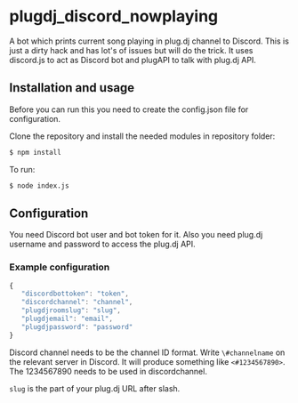 # plugdj_discord_nowplaying
A bot which prints current song playing in plug.dj channel to Discord. This is just a dirty hack and has lot's of issues but will do the trick. It uses discord.js to act as Discord bot and plugAPI to talk with plug.dj API.
## Installation and usage
Before you can run this you need to create the config.json file for configuration.

Clone the repository and install the needed modules in repository folder:
```bash
$ npm install
```

To run:
```bash
$ node index.js
```

## Configuration
You need Discord bot user and bot token for it.
Also you need plug.dj username and password to access the plug.dj API.
### Example configuration
```js
{
   "discordbottoken": "token",
   "discordchannel": "channel",
   "plugdjroomslug": "slug",
   "plugdjemail": "email",
   "plugdjpassword": "password"
}
```
Discord channel needs to be the channel ID format. Write `\#channelname` on the relevant server in Discord. It will produce something like `<#1234567890>`. The 1234567890 needs to be used in discordchannel.

`slug` is the part of your plug.dj URL after slash. 

